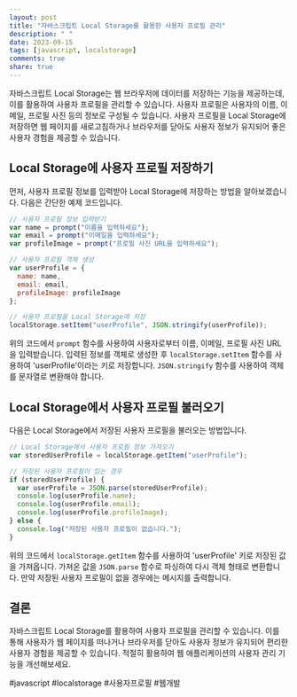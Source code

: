 ```yaml
---
layout: post
title: "자바스크립트 Local Storage를 활용한 사용자 프로필 관리"
description: " "
date: 2023-09-15
tags: [javascript, localstorage]
comments: true
share: true
---
```


자바스크립트 Local Storage는 웹 브라우저에 데이터를 저장하는 기능을 제공하는데, 이를 활용하여 사용자 프로필을 관리할 수 있습니다. 사용자 프로필은 사용자의 이름, 이메일, 프로필 사진 등의 정보로 구성될 수 있습니다. 사용자 프로필을 Local Storage에 저장하면 웹 페이지를 새로고침하거나 브라우저를 닫아도 사용자 정보가 유지되어 좋은 사용자 경험을 제공할 수 있습니다.

## Local Storage에 사용자 프로필 저장하기

먼저, 사용자 프로필 정보를 입력받아 Local Storage에 저장하는 방법을 알아보겠습니다. 다음은 간단한 예제 코드입니다.

```javascript
// 사용자 프로필 정보 입력받기
var name = prompt("이름을 입력하세요");
var email = prompt("이메일을 입력하세요");
var profileImage = prompt("프로필 사진 URL을 입력하세요");

// 사용자 프로필 객체 생성
var userProfile = {
  name: name,
  email: email,
  profileImage: profileImage
};

// 사용자 프로필을 Local Storage에 저장
localStorage.setItem("userProfile", JSON.stringify(userProfile));
```

위의 코드에서 `prompt` 함수를 사용하여 사용자로부터 이름, 이메일, 프로필 사진 URL을 입력받습니다. 입력된 정보를 객체로 생성한 후 `localStorage.setItem` 함수를 사용하여 'userProfile'이라는 키로 저장합니다. `JSON.stringify` 함수를 사용하여 객체를 문자열로 변환해야 합니다.

## Local Storage에서 사용자 프로필 불러오기

다음은 Local Storage에서 저장된 사용자 프로필을 불러오는 방법입니다.

```javascript
// Local Storage에서 사용자 프로필 정보 가져오기
var storedUserProfile = localStorage.getItem("userProfile");

// 저장된 사용자 프로필이 있는 경우
if (storedUserProfile) {
  var userProfile = JSON.parse(storedUserProfile);
  console.log(userProfile.name);
  console.log(userProfile.email);
  console.log(userProfile.profileImage);
} else {
  console.log("저장된 사용자 프로필이 없습니다.");
}
```

위의 코드에서 `localStorage.getItem` 함수를 사용하여 'userProfile' 키로 저장된 값을 가져옵니다. 가져온 값을 `JSON.parse` 함수로 파싱하여 다시 객체 형태로 변환합니다. 만약 저장된 사용자 프로필이 없을 경우에는 메시지를 출력합니다.

## 결론

자바스크립트 Local Storage를 활용하여 사용자 프로필을 관리할 수 있습니다. 이를 통해 사용자가 웹 페이지를 떠나거나 브라우저를 닫아도 사용자 정보가 유지되어 편리한 사용자 경험을 제공할 수 있습니다. 적절히 활용하여 웹 애플리케이션의 사용자 관리 기능을 개선해보세요.

#javascript #localstorage #사용자프로필 #웹개발